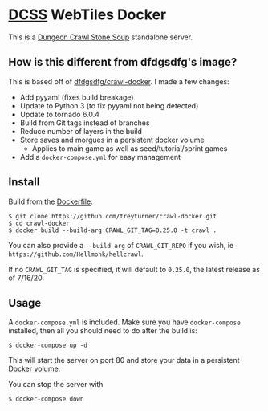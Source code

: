 [DCSS][DCSS] WebTiles Docker
=============================================
This is a [Dungeon Crawl Stone Soup][DCSS] standalone server.

How is this different from dfdgsdfg's image?
--------------------------------------------
This is based off of [dfdgsdfg/crawl-docker](https://github.com/dfdgsdfg/crawl-docker). I made a few changes:

- Add pyyaml (fixes build breakage)
- Update to Python 3 (to fix pyyaml not being detected)
- Update to tornado 6.0.4
- Build from Git tags instead of branches
- Reduce number of layers in the build
- Store saves and morgues in a persistent docker volume
  - Applies to main game as well as seed/tutorial/sprint games
- Add a `docker-compose.yml` for easy management

Install
-------
Build from the [Dockerfile](Dockerfile):

```
$ git clone https://github.com/treyturner/crawl-docker.git
$ cd crawl-docker
$ docker build --build-arg CRAWL_GIT_TAG=0.25.0 -t crawl .
```

You can also provide a `--build-arg` of `CRAWL_GIT_REPO` if you wish, ie `https://github.com/Hellmonk/hellcrawl`.

If no `CRAWL_GIT_TAG` is specified, it will default to `0.25.0`, the latest release as of 7/16/20.

Usage
-----
A `docker-compose.yml` is included. Make sure you have `docker-compose` installed, then all you should need to do after the build is:

```
$ docker-compose up -d
```

This will start the server on port 80 and store your data in a persistent [Docker volume](https://docs.docker.com/storage/volumes/).

You can stop the server with

```
$ docker-compose down
```

[DCSS]:http://crawl.develz.org/
[Crawl-dev]:http://webchat.freenode.net/?channels=%23%23crawl-dev
